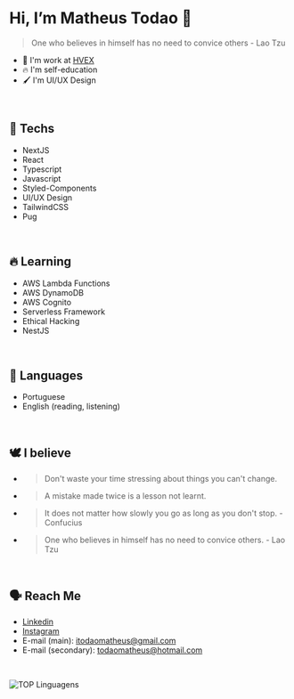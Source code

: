 # Hi, I’m Matheus Todao 👋
> One who believes in himself has no need to convice others - Lao Tzu
- 🥇 I'm work at [HVEX](https://hvex.com.br)
- 🔥 I'm self-education
- 🖌️ I'm UI/UX Design
<br />

## 👾 Techs
- NextJS
- React
- Typescript
- Javascript
- Styled-Components
- UI/UX Design
- TailwindCSS
- Pug

<br />

## 🔥 Learning
- AWS Lambda Functions
- AWS DynamoDB
- AWS Cognito
- Serverless Framework
- Ethical Hacking
- NestJS

<br />

## 🎌 Languages
- Portuguese
- English (reading, listening)

<br />

## 🕊️ I believe
- > Don't waste your time stressing about things you can't change.
- > A mistake made twice is a lesson not learnt.
- > It does not matter how slowly you go as long as you don't stop. - Confucius
- > One who believes in himself has no need to convice others. - Lao Tzu

<br />

## 🗣️ Reach Me
- [Linkedin](https://linkedin.com/in/matheustodao)
- [Instagram](https://instagram.com/matheustodao)
- E-mail (main): itodaomatheus@gmail.com
- E-mail (secondary): todaomatheus@hotmail.com

<br />

![TOP Linguagens](https://github-readme-stats.vercel.app/api/top-langs/?username=matheustodao&layout=compact&theme=dracula)
